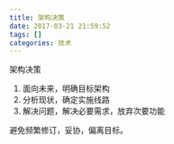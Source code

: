 ```yaml
---
title: 架构决策
date: 2017-03-21 21:59:52
tags: []
categories: 技术
---
```


架构决策
1. 面向未来，明确目标架构
2. 分析现状，确定实施线路
3. 解决问题，解决必要需求，放弃次要功能

避免频繁修订，妥协，偏离目标。
